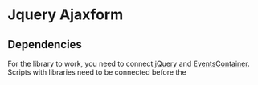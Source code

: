 # Jquery Ajaxform
## Dependencies
For the library to work, you need to connect [jQuery](https://jquery.com/download/) and [EventsContainer](https://github.com/Prefect9/Js-EventsContainer). Scripts with libraries need to be connected before the <script> tag with the AjaxForm library.



## jQuery property
Now for the html tag \<form\> you can apply `.ajaxForm()` and it will be sent to the server without reloading the page.



## Examples
Only the following fields will be sent via ajax: text, checkbox and radio.
```html
<form action="" method="post" id="demo_form" data-request-type="form-data">
    <input type="text" name="name" value="Name">
    <input type="checkbox" name="checkbox">
    <input type="radio" name="r_1" value="1">
    <input type="radio" name="r_1" value="2">
    <input type="radio" name="r_1" value="3">
    <input type="radio" name="r_2" value="1">
    <input type="radio" name="r_2" value="2">
    <input type="radio" name="r_2" value="3">
    <button type="submit">Submit</button>
</form>
```

Initialize `.ajaxform()` along with page loading.
```javascript
var form = $("#demo_form").ajaxForm()
```

You can add a `loading` event. It is called before sending ajax and can be used to show a stub when submitting a form. Validation can also be performed at this stage, if `loading` returns a value other than `undefined`, the `error` event with this returned value will be called.
At this stage, before sending ajax, you can change the values of the fields.
```javascript
form.loading(function (sended_form) {
    if(!sended_form.find("input[name=name]").val().length) return "invalid:empty_name"
})
```

The `error` event is used to get errors. The following values can be used as an `error_code` argument to the function:
- `no_internet_connection`
- `invalid_response` - the server returned an invalid response
- the value returned by the `loading` event if it is not `undefined`
```javascript
form.error(function (error_code) {
     console.log("error: " + error_code)
 })
```

The `success` event is used to get the result when the server responds successfully.
```javascript
form.success(function (data) {
    console.log("success", data)
})
```

The number of `success`, `error` and `loading` events can be set to an unlimited number.

To send the form to the user, just press Enter in any field or click on the submit button. You can also submit the form by calling the standard js submit trigger on the \<form\> element or using the API:
```javascript
// Sending a form via jQuery
$("#demo_form").submit()

// Sending a form via the ajaxForm API
form.send()
```



## Types of data received and sent
Types of data to be sent:
- `urlencoded` _(by default)_
- `json`
- `form-data`

To change the type of data being sent, add the `data-request-type` attribute to the form:
```html
<form action="" method="post" id="test_form" data-request-type="json">
```

Types of data received:
- `json` _(by default)_
- `text`

If the server returns data that does not match the expected type, the error event is called with the `invalid_response` argument. To change the type of data received, add the `data-response-type` attribute to the form:
```html
<form action="" method="post" id="test_form" data-response-type="json">
```



## API
You can also create an ajaxForm from the constructor with its own parameters: method, url, etc. The ajaxForm created from the constructor will create an empty form, the values of the fields of which you can add/change when the `loading` event is called.
```javascript
var options = {
    method: "post",
    url: "/",
    ...
}
var form = new AjaxForm(options)
```

##### Options
* `options.form`, _HTMLElement_ - the html element to which the ajaxForm object will be bound. If omitted, an empty form will be created.
* `options.method`, _enum_ - sending method: `get`, `post`.
* `options.url`, _string_ - form delivery address: `""`, `"/"`, `"https://example.com/"`. Default: `""`.
* `options.requestType`, _enum_ - type of data being sent: `urlencoded`, `json`, `form-data`. Default: `urlencoded`.
* `options.responseType`, _enum_ - type of data expected from the server: `text`, `json`. Default: `json`.
* `options.getData`, _function_ - an arbitrary function for transmitting data to be sent via ajax. If the `getData` function is specified, no data is taken from the form fields. By default, data is serialized from form fields that have the name attribute.